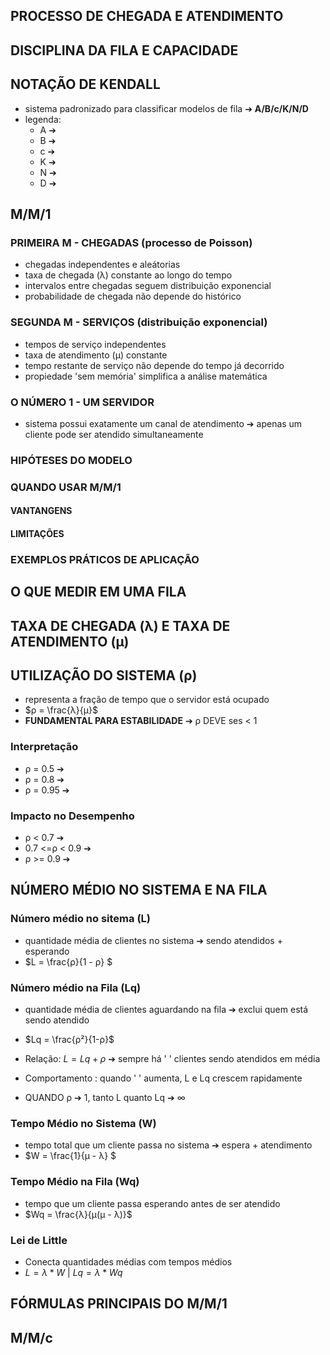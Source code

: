 ## PROCESSO DE CHEGADA E ATENDIMENTO
## DISCIPLINA DA FILA E CAPACIDADE
## NOTAÇÃO DE KENDALL
- sistema padronizado para classificar modelos de fila ➔ **A/B/c/K/N/D**
- legenda:
  - A ➔
  - B ➔
  - c ➔
  - K ➔
  - N ➔
  - D ➔ 
## M/M/1
### PRIMEIRA M - CHEGADAS (processo de Poisson)
- chegadas independentes e aleátorias
- taxa de chegada (λ) constante ao longo do tempo
- intervalos entre chegadas seguem distribuição exponencial
- probabilidade de chegada não depende do histórico
### SEGUNDA M - SERVIÇOS (distribuição exponencial)
- tempos de serviço independentes
- taxa de atendimento (μ) constante
- tempo restante de serviço não depende do tempo já decorrido
- propiedade 'sem memória' simplifica a análise matemática
### O NÚMERO 1 - UM SERVIDOR
- sistema possui exatamente um canal de atendimento ➔ apenas um cliente pode ser atendido simultaneamente
### HIPÓTESES DO MODELO
### QUANDO USAR M/M/1
#### VANTANGENS
#### LIMITAÇÕES
### EXEMPLOS PRÁTICOS DE APLICAÇÃO
## O QUE MEDIR EM UMA FILA
## TAXA DE CHEGADA (λ) E TAXA DE ATENDIMENTO (μ)
## UTILIZAÇÃO DO SISTEMA (ρ)
- representa a fração de tempo que o servidor está ocupado
- $ρ = \frac{λ}{μ}$
- **FUNDAMENTAL PARA ESTABILIDADE** ➔ ρ DEVE ses < 1
### Interpretação
- ρ = 0.5 ➔
- ρ = 0.8 ➔
- ρ = 0.95 ➔
### Impacto no Desempenho
- ρ < 0.7 ➔
- 0.7 <=ρ < 0.9 ➔
- ρ >= 0.9 ➔
## NÚMERO MÉDIO NO SISTEMA E NA FILA
### Número médio no sitema (L)
- quantidade média de clientes no sistema ➔ sendo atendidos + esperando
- $L = \frac{ρ}{1 - ρ} $
### Número médio na Fila (Lq)
- quantidade média de clientes aguardando na fila ➔ exclui quem está sendo atendido
- $Lq = \frac{ρ²}{1-ρ}$

- Relação: $L = Lq + ρ$ ➔ sempre há ' ' clientes sendo atendidos em média
- Comportamento : quando ' ' aumenta, L e Lq crescem rapidamente
- QUANDO ρ ➔ 1, tanto L quanto Lq ➔ ∞
### Tempo Médio no Sistema (W)
- tempo total que um cliente passa no sistema ➔ espera + atendimento
- $W = \frac{1}{μ - λ} $
### Tempo Médio na Fila (Wq)
- tempo que um cliente passa esperando antes de ser atendido
- $Wq = \frac{λ}{μ(μ - λ)}$
### Lei de Little
- Conecta quantidades médias com tempos médios
- $L = λ * W$ | $Lq = λ * Wq$    
## FÓRMULAS PRINCIPAIS DO M/M/1
## M/M/c
